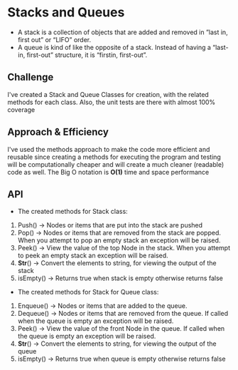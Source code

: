# Stacks and Queues
- A	stack	is	a	collection	of	objects	that	are	added	and	removed	in	”last	in,	first	out”	or	“LIFO”	order.	
- A	queue	is	kind	of	like	the	opposite	of	a	stack.	Instead	of	having	a	“last-in,	first-out”	structure,	it	is	“firstin,	first-out”.

## Challenge
I've created a Stack and Queue Classes for creation, with the related methods for each class.
Also, the unit tests are there with almost 100% coverage

## Approach & Efficiency
I've used the methods approach to make the code more efficient and reusable since creating a methods for executing the program and testing
will be computationally cheaper and will create a much cleaner (readable) code as well.
The Big O notation is **O(1)** time and space performance

## API
- The created methods for Stack class:
1. Push() -> Nodes or items that are put into the stack are pushed
2. Pop() -> Nodes or items that are removed from the stack are popped. When you attempt to pop an empty stack an exception will be raised.
3. Peek() -> View the value of the top Node in the stack. When you attempt to peek an empty stack an exception will be raised.
4. __Str__() -> Convert the elements to string, for viewing the output of the stack
5. isEmpty() ->  Returns true when stack is empty otherwise returns false

- The created methods for Stack for Queue class:
1. Enqueue() -> Nodes or items that are added to the queue.
2. Dequeue() -> Nodes or items that are removed from the queue. If called when the queue is empty an exception will be raised.
3. Peek() -> View the value of the front Node in the queue. If called when the queue is empty an exception will be raised.
4. __Str__() -> Convert the elements to string, for viewing the output of the queue
5. isEmpty() -> Returns true when queue is empty otherwise returns false
